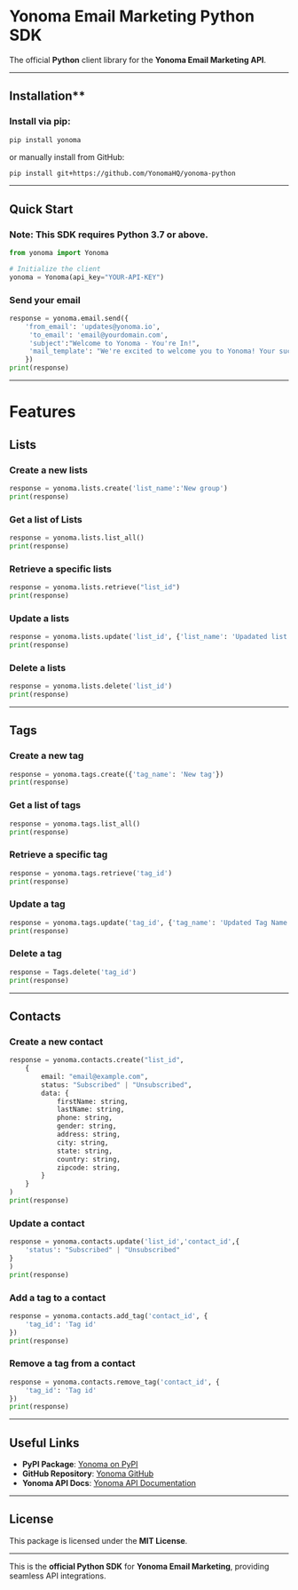 # Yonoma Email Marketing Python SDK

The official **Python** client library for the **Yonoma Email Marketing API**.

---

## Installation**

### Install via **pip**:
```sh
pip install yonoma
```

or manually install from GitHub:
```sh
pip install git+https://github.com/YonomaHQ/yonoma-python
```

---

## **Quick Start**

### **Note:** This SDK requires **Python 3.7 or above**.

```python
from yonoma import Yonoma

# Initialize the client
yonoma = Yonoma(api_key="YOUR-API-KEY")
```

### **Send your email**
```python
response = yonoma.email.send({
    'from_email': 'updates@yonoma.io',
     'to_email': 'email@yourdomain.com',
     'subject':"Welcome to Yonoma - You're In!",
     'mail_template': "We're excited to welcome you to Yonoma! Your successful signup marks the beginning of what we hope will be an exceptional journey."
    })
print(response)
```

---

# **Features**

## **Lists**

### **Create a new lists**
```python
response = yonoma.lists.create('list_name':'New group')
print(response)
```

### **Get a list of Lists**
```python
response = yonoma.lists.list_all()
print(response)
```

### **Retrieve a specific lists**
```python
response = yonoma.lists.retrieve("list_id")
print(response)
```

### **Update a lists**
```python
response = yonoma.lists.update('list_id', {'list_name': 'Upadated list name'})
print(response)
```

### **Delete a lists**
```python
response = yonoma.lists.delete('list_id')
print(response)
```

---

## **Tags**

### **Create a new tag**
```python
response = yonoma.tags.create({'tag_name': 'New tag'})
print(response)
```

### **Get a list of tags**
```python
response = yonoma.tags.list_all()
print(response)
```

### **Retrieve a specific tag**
```python
response = yonoma.tags.retrieve('tag_id')
print(response)
```

### **Update a tag**
```python
response = yonoma.tags.update('tag_id', {'tag_name': 'Updated Tag Name'})
print(response)
```

### **Delete a tag**
```python
response = Tags.delete('tag_id')
print(response)
```

---

## **Contacts**

### **Create a new contact**
```python
response = yonoma.contacts.create("list_id",
    {
        email: "email@example.com",
        status: "Subscribed" | "Unsubscribed",
        data: {
            firstName: string,
            lastName: string,
            phone: string,
            gender: string,
            address: string,
            city: string,
            state: string,
            country: string,
            zipcode: string,
        }
    }
)
print(response)
```

### **Update a contact**
```python
response = yonoma.contacts.update('list_id','contact_id',{
    'status': "Subscribed" | "Unsubscribed" 
}
)
print(response)
```

### **Add a tag to a contact**
```python
response = yonoma.contacts.add_tag('contact_id', {
    'tag_id': 'Tag id'
})
print(response)
```

### **Remove a tag from a contact**
```python
response = yonoma.contacts.remove_tag('contact_id', {
    'tag_id': 'Tag id'
})
print(response)
```

---

## **Useful Links**

- **PyPI Package**: [Yonoma on PyPI](https://pypi.org/project/yonoma/)
- **GitHub Repository**: [Yonoma GitHub](https://github.com/YonomaHQ/yonoma-python)
- **Yonoma API Docs**: [Yonoma API Documentation](https://yonoma.io/api-reference/introduction)

---

## **License**
This package is licensed under the **MIT License**.

---

This is the **official Python SDK** for **Yonoma Email Marketing**, providing seamless API integrations.

